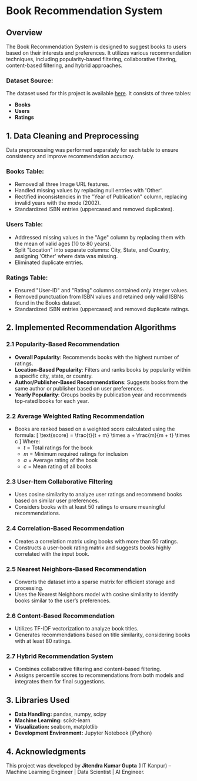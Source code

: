 # Book Recommendation System

## Overview
The Book Recommendation System is designed to suggest books to users based on their interests and preferences. It utilizes various recommendation techniques, including popularity-based filtering, collaborative filtering, content-based filtering, and hybrid approaches.

### Dataset Source:
The dataset used for this project is available [here](http://www2.informatik.uni-freiburg.de/~cziegler/BX/). It consists of three tables:
- **Books**
- **Users**
- **Ratings**

## 1. Data Cleaning and Preprocessing
Data preprocessing was performed separately for each table to ensure consistency and improve recommendation accuracy.

### Books Table:
- Removed all three Image URL features.
- Handled missing values by replacing null entries with 'Other'.
- Rectified inconsistencies in the "Year of Publication" column, replacing invalid years with the mode (2002).
- Standardized ISBN entries (uppercased and removed duplicates).

### Users Table:
- Addressed missing values in the "Age" column by replacing them with the mean of valid ages (10 to 80 years).
- Split "Location" into separate columns: City, State, and Country, assigning 'Other' where data was missing.
- Eliminated duplicate entries.

### Ratings Table:
- Ensured "User-ID" and "Rating" columns contained only integer values.
- Removed punctuation from ISBN values and retained only valid ISBNs found in the Books dataset.
- Standardized ISBN entries (uppercased) and removed duplicate ratings.

## 2. Implemented Recommendation Algorithms

### 2.1 Popularity-Based Recommendation
- **Overall Popularity**: Recommends books with the highest number of ratings.
- **Location-Based Popularity**: Filters and ranks books by popularity within a specific city, state, or country.
- **Author/Publisher-Based Recommendations**: Suggests books from the same author or publisher based on user preferences.
- **Yearly Popularity**: Groups books by publication year and recommends top-rated books for each year.

### 2.2 Average Weighted Rating Recommendation
- Books are ranked based on a weighted score calculated using the formula:
  \[ \text{score} = \frac{t}{t + m} \times a + \frac{m}{m + t} \times c \]
  Where:
  - *t* = Total ratings for the book
  - *m* = Minimum required ratings for inclusion
  - *a* = Average rating of the book
  - *c* = Mean rating of all books

### 2.3 User-Item Collaborative Filtering
- Uses cosine similarity to analyze user ratings and recommend books based on similar user preferences.
- Considers books with at least 50 ratings to ensure meaningful recommendations.

### 2.4 Correlation-Based Recommendation
- Creates a correlation matrix using books with more than 50 ratings.
- Constructs a user-book rating matrix and suggests books highly correlated with the input book.

### 2.5 Nearest Neighbors-Based Recommendation
- Converts the dataset into a sparse matrix for efficient storage and processing.
- Uses the Nearest Neighbors model with cosine similarity to identify books similar to the user’s preferences.

### 2.6 Content-Based Recommendation
- Utilizes TF-IDF vectorization to analyze book titles.
- Generates recommendations based on title similarity, considering books with at least 80 ratings.

### 2.7 Hybrid Recommendation System
- Combines collaborative filtering and content-based filtering.
- Assigns percentile scores to recommendations from both models and integrates them for final suggestions.

## 3. Libraries Used
- **Data Handling:** pandas, numpy, scipy
- **Machine Learning:** scikit-learn
- **Visualization:** seaborn, matplotlib
- **Development Environment:** Jupyter Notebook (iPython)

## 4. Acknowledgments
This project was developed by **Jitendra Kumar Gupta** (IIT Kanpur) – Machine Learning Engineer | Data Scientist | AI Engineer.

